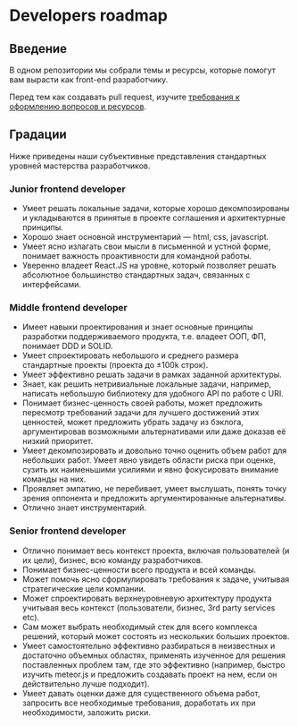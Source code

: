 # Developers roadmap

## Введение
В одном репозитории мы собрали темы и ресурсы, которые помогут вам вырасти как front-end разработчику. 

Перед тем как создавать pull request, изучите [требования к оформлению вопросов и ресурсов](./requirements.md).

## Градации
Ниже приведены наши субъективные представления стандартных уровней мастерства разработчиков.

### Junior frontend developer
* Умеет решать локальные задачи, которые хорошо декомпозированы и укладываются в принятые в проекте соглашения и архитектурные принципы.
* Хорошо знает основной инструментарий — html, css, javascript.
* Умеет ясно излагать свои мысли в письменной и устной форме, понимает важность проактивности для командной работы.
* Уверенно владеет React.JS на уровне, который позволяет решать абсолютное большинство стандартных задач, связанных с интерфейсами.

### Middle frontend developer
* Имеет навыки проектирования и знает основные принципы разработки поддерживаемого продукта, т.е. владеет ООП, ФП, понимает DDD и SOLID.
* Умеет спроектировать небольшого и среднего размера стандартные проекты (проекта до ±100k строк).
* Умеет эффективно решать задачи в рамках заданной архитектуры.
* Знает, как решить нетривиальные локальные задачи, например, написать небольшую библиотеку для удобного API по работе с URI.
* Понимает бизнес-ценность своей работы, может предложить пересмотр требований задачи для лучшего достижений этих ценностей, может предложить убрать задачу из бэклога, аргументировав возможными альтернативами или даже доказав её низкий приоритет.
* Умеет декомпозировать и довольно точно оценить объем работ для небольших работ. Умеет явно увидеть области риска при оценке, сузить их наименьшими усилиями и явно фокусировать внимание команды на них.
* Проявляет эмпатию, не перебивает, умеет выслушать, понять точку зрения оппонента и предложить аргументированные альтернативы.
* Отлично знает инструментарий.

### Senior frontend developer
* Отлично понимает весь контекст проекта, включая пользователей (и их цели), бизнес, всю команду разработчиков.
* Понимает бизнес-ценности всего продукта и всей команды.
* Может помочь ясно сформулировать требования к задаче, учитывая стратегические цели компании.
* Может спроектировать верхнеуровневую архитектуру продукта учитывая весь контекст (пользователи, бизнес, 3rd party services etc).
* Сам может выбрать необходимый стек для всего комплекса решений, который может состоять из нескольких больших проектов.
* Умеет самостоятельно эффективно разбираться в неизвестных и достаточно объемных областях, применять изученное для решения поставленных проблем там, где это эффективно (например, быстро изучить meteor.js и предложить создавать проект на нем, если он действительно лучше подходит).
* Умеет давать оценки даже для существенного объема работ, запросить все необходимые требования, доработать их при необходимости, заложить риски.
